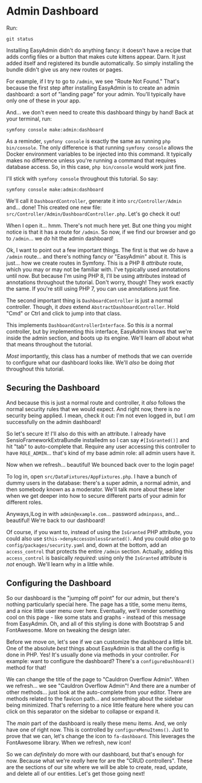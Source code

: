 # Admin Dashboard

Run:

```terminal
git status
```

Installing EasyAdmin didn't do anything fancy: it doesn't have a recipe that adds
config files or a button that makes cute kittens appear. Darn. It just added itself
and registered its bundle automatically. So simply installing the bundle didn't give
us any new routes or pages.

For example, if I try to go to `/admin`, we see "Route Not Found." That's because
the first step after installing EasyAdmin is to create an admin dashboard: a sort
of "landing page" for your admin. You'll typically have only one of these in your
app.

And... we don't even need to create this dashboard thingy by hand! Back at your
terminal, run:

```terminal
symfony console make:admin:dashboard
```

As a reminder, `symfony console` is exactly the same as running `php bin/console`.
The only difference is that running `symfony console` allows the Docker environment
variables to be injected into this command. It typically makes no difference unless
you're running a command that requires database access. So, in this case, `php
bin/console` would work just fine.

I'll stick with `symfony console` throughout this tutorial. So say:

```terminal
symfony console make:admin:dashboard
```

We'll call it `DashboardController`, generate it into `src/Controller/Admin` and...
done! This created one new file: `src/Controller/Admin/DashboardController.php`.
Let's go check it out!

When I open it... hmm. There's not much here yet. But one thing you might notice
is that it has a route for `/admin`. So now, if we find our browser and go to
`/admin`... we *do* hit the admin dashboard!

Ok, I want to point out a few important things. The first is that we *do* have a
`/admin` route... and there's nothing fancy or "EasyAdmin" about it. This is just...
how we create routes in Symfony. This is a PHP 8 *attribute* route, which you may
or may not be familiar with. I've typically used annotations until now. But because
I'm using PHP 8, I'll be using attributes instead of annotations throughout the
tutorial. Don't worry, though! They work exactly the same. If you're still using
PHP 7, you can use annotations just fine.

The second important thing is `DashboardController` is just a normal controller.
Though, it *does* extend `AbstractDashboardController`. Hold "Cmd" or Ctrl and click
to jump into that class.

This implements `DashboardControllerInterface`. So this *is* a normal controller,
but by implementing this interface, EasyAdmin knows that we're inside the admin
section, and boots up its engine. We'll learn *all* about what that means throughout
the tutorial.

*Most* importantly, this class has a number of methods that we can override to
configure what our dashboard looks like. We'll *also* be doing *that* throughout
this tutorial.

## Securing the Dashboard

And because this is just a normal route and controller, it *also* follows the
normal security rules that we would expect. And right now, there is *no* security
being applied. I mean, check it out: I'm not even logged in, but I *am* successfully
on the admin dashboard!

So let's secure it! I'll also do this with an attribute. I already have
SensioFrameworkExtraBundle installedm so I can say `#[IsGranted()]` and hit "tab" to
auto-complete that. Require any user accessing this controller to have `ROLE_ADMIN`...
that's kind of my base admin role: all admin users have it.

Now when we refresh... beautiful! We bounced back over to the login page!

To log in, open `src/DataFixtures/AppFixtures.php`. I have a bunch of dummy
users in the database: there's a super admin, a normal admin, and then somebody known
as a moderator. We'll talk more about these later when we get deeper into how to
secure different parts of your admin for different roles.

Anyways,lLog in with `admin@example.com`... password `adminpass`, and... beautiful!
We're back to our dashboard!

Of course, if you want to, instead of using the `IsGranted` PHP attribute, you
could also use `$this->denyAccessUnlessGranted()`. And you could *also* go to
`config/packages/security.yaml` and, down at the bottom, add an `access_control`
that protects the entire `/admin` section. Actually, adding this `access_control`
is basically *required*: using only the `IsGranted` attribute is *not* enough.
We'll learn why in a little while.

## Configuring the Dashboard

So our dashboard is the "jumping off point" for our admin, but there's nothing
particularly special here. The page has a title, some menu items, and a nice little
user menu over here. Eventually, we'll render something cool on this page - like
some stats and graphs - instead of this message from EasyAdmin. Oh, and all of
this styling is done with Bootstrap 5 and FontAwesome. More on tweaking the design
later.

Before we move on, let's see if we can customize the dashboard a little bit. One
of the absolute *best* things about EasyAdmin is that all the config is done in PHP.
Yes! It's usually done via methods in your controller. For example: want to configure
the dashboard? There's a `configureDashboard()` method for that!

We can change the title of the page to "Cauldron Overflow Admin". When we
refresh... we see "Cauldron Overflow Admin"! And there are a number of other methods...
just look at the auto-complete from your editor. There are methods related to
the favicon path... and something about the sidebar being minimized. That's referring
to a nice little feature here where you can click on this separator on the sidebar
to collapse or expand it.

The *main* part of the dashboard is really these menu items. And, we only have one
of right now. This is controlled by `configureMenuItems()`. Just to prove that we
can, let's change the icon to `fa-dashboard`. This leverages the FontAwesome library.
When we refresh, new icon!

So we can *definitely* do more with our dashboard, but that's enough for now.
Because what we're *really* here for are the "CRUD controllers". These are the
sections of our site where we will be able to create, read, update, and delete all
of our entities. Let's get those going next!
